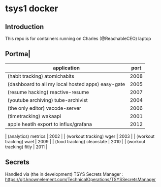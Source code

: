 # tsys1 docker

## Introduction

This repo is for containers running on Charles (@ReachableCEO) laptop

## Portma|

| application                                       | port |
|---------------------------------------------------|------|
| (habit tracking) atomichabits                     | 2008 |
| (dashboard to all my local hosted apps) easy-gate | 2005 |
| (resume hacking) reactive-resume                  | 2007 |
| (youtube archiving) tube-archivist                | 2004 |
| (the only editor) vscode-server                   | 2006 |
| (timetracking) wakaapi                            | 2001 |
| apple heatlh export to influx/grafana             | 2012 |


| (analytics) metrics                               | 2002 |
| (workout tracking) wger                           | 2003 |
| (workout tracking) wael                           | 2009 |
| (food tracking) cleanslate                        | 2010 |
| (workout tracking) fitly                          | 2011 |

## Secrets

Handled via (the in development) TSYS Secrets Manager : <https://git.knownelement.com/TechnicalOperations/TSYSSecretsManager>